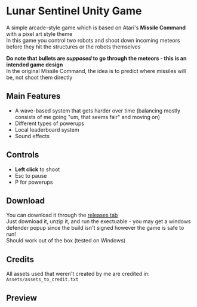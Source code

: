 # Lunar Sentinel Unity Game
A simple arcade-style game which is based on Atari's **Missile Command** with a pixel art style theme  
In this game you control two robots and shoot down incoming meteors before they hit the structures or the robots themselves  

**Do note that bullets are *supposed* to go through the meteors - this is an intended game design**  
In the original Missile Command, the idea is to predict where missiles will be, not shoot them directly

## Main Features
- A wave-based system that gets harder over time (balancing mostly consists of me going "um, that seems fair" and moving on)
- Different types of powerups
- Local leaderboard system
- Sound effects

## Controls
- **Left click** to shoot
- Esc to pause
- P for powerups

## Download
You can download it through the [releases tab](https://github.com/LeapInui/lunar-sentinel/releases/tag/v1.0)  
Just download it, unzip it, and run the exectuable - you may get a windows defender popup since the build isn't signed however the game is safe to run!  
Should work out of the box (tested on Windows)

## Credits
All assets used that weren't created by me are credited in: `Assets/assets_to_credit.txt`

## Preview
